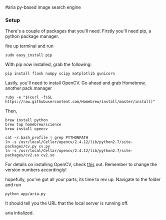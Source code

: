 #aria
py-based image search engine

### Setup

There's a couple of packages that you'll need. Firstly you'll need pip, a python package manager.

fire up terminal and run
```
sudo easy_install pip
```

With pip now installed, grab the following:
```
pip install flask numpy scipy matplotlib gunicorn 
```
Lastly, you'll need to install OpenCV. Go ahead and grab Homebrew, another pack.manager
```
ruby -e "$(curl -fsSL https://raw.githubusercontent.com/Homebrew/install/master/install)"
```
Then, 
```
brew install python
brew tap homebrew/science
brew install opencv

cat ~/.bash_profile | grep PYTHONPATH
ln -s /usr/local/Cellar/opencv/2.4.12/lib/python2.7/site-packages/cv.py cv.py
ln -s /usr/local/Cellar/opencv/2.4.12/lib/python2.7/site-packages/cv2.so cv2.so
```
For details on installing OpenCV, check [this](http://www.mobileway.net/2015/02/14/install-opencv-for-python-on-mac-os-x/) out. Remember to change the version numbers accordingly!

hopefully, you've got all your parts, its time to rev up. Navigate to the folder and run
```
python app/aria.py
```
It should tell you the URL that the local server is running off.


aria intialized.
